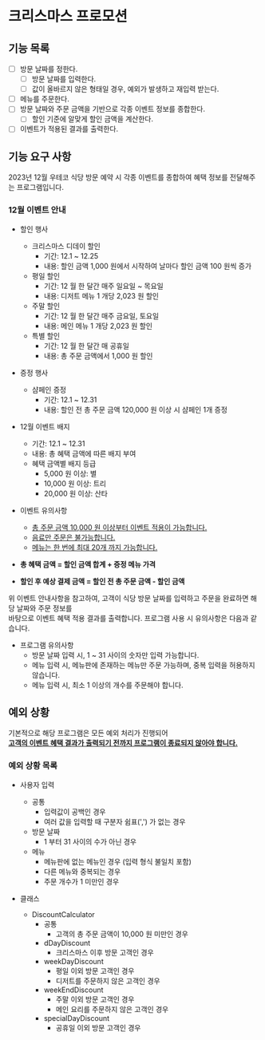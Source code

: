 # 크리스마스 프로모션

## 기능 목록

- [ ] 방문 날짜를 정한다.
  - [ ] 방문 날짜를 입력한다.
  - [ ] 값이 올바르지 않은 형태일 경우, 예외가 발생하고 재입력 받는다.
- [ ] 메뉴를 주문한다.
- [ ] 방문 날짜와 주문 금액을 기반으로 각종 이벤트 정보를 종합한다.
  - [ ] 할인 기준에 알맞게 할인 금액을 계산한다.
- [ ] 이벤트가 적용된 결과를 출력한다.

## 기능 요구 사항

2023년 12월 우테코 식당 방문 예약 시 각종 이벤트를 종합하여 혜택 정보를 전달해주는 프로그램입니다.

### 12월 이벤트 안내
- 할인 행사
  - 크리스마스 디데이 할인
    - 기간: 12.1 ~ 12.25
    - 내용: 할인 금액 1,000 원에서 시작하여 날마다 할인 금액 100 원씩 증가
  - 평일 할인
    - 기간: 12 월 한 달간 매주 일요일 ~ 목요일
    - 내용: 디저트 메뉴 1 개당 2,023 원 할인
  - 주말 할인
    - 기간: 12 월 한 달간 매주 금요일, 토요일
    - 내용: 메인 메뉴 1 개당 2,023 원 할인
  - 특별 할인
    - 기간: 12 월 한 달간 매 공휴일
    - 내용: 총 주문 금액에서 1,000 원 할인
  

- 증정 행사
  - 샴페인 증정
    - 기간: 12.1 ~ 12.31
    - 내용: 할인 전 총 주문 금액 120,000 원 이상 시 샴페인 1개 증정
  

- 12월 이벤트 배지
  - 기간: 12.1 ~ 12.31
  - 내용: 총 혜택 금액에 따른 배지 부여
  - 혜택 금액별 배지 등급
    - 5,000 원 이상: 별
    - 10,000 원 이상: 트리
    - 20,000 원 이상: 산타
  

- 이벤트 유의사항
  - <U>총 주문 금액 10,000 원 이상부터 이벤트 적용이 가능합니다.
  - 음료만 주문은 불가능합니다.
  - 메뉴는 한 번에 최대 20개 까지 가능합니다.</U>
  

- __총 혜택 금액 = 할인 금액 합계 + 증정 메뉴 가격__
- __할인 후 예상 결제 금액 = 할인 전 총 주문 금액 - 할인 금액__

위 이벤트 안내사항을 참고하여, 고객이 식당 방문 날짜를 입력하고 주문을 완료하면 해당 날짜와 주문 정보를  
바탕으로 이벤트 혜택 적용 결과를 출력합니다. 프로그램 사용 시 유의사항은 다음과 같습니다.

- 프로그램 유의사항
  - 방문 날짜 입력 시, 1 ~ 31 사이의 숫자만 입력 가능합니다.
  - 메뉴 입력 시, 메뉴판에 존재하는 메뉴만 주문 가능하며, 중복 입력을 허용하지 않습니다.
  - 메뉴 입력 시, 최소 1 이상의 개수를 주문해야 합니다.

## 예외 상황

기본적으로 해당 프로그램은 모든 예외 처리가 진행되어  
<u>__고객의 이벤트 혜택 결과가 출력되기 전까지 프로그램이 종료되지 않아야 합니다.__</u>

### 예외 상황 목록

- 사용자 입력
  - 공통
    - 입력값이 공백인 경우
    - 여러 값을 입력할 때 구분자 쉼표(',') 가 없는 경우
  - 방문 날짜
    - 1 부터 31 사이의 수가 아닌 경우
  - 메뉴
    - 메뉴판에 없는 메뉴인 경우 (입력 형식 불일치 포함)
    - 다른 메뉴와 중복되는 경우
    - 주문 개수가 1 미만인 경우

- 클래스
  - DiscountCalculator
    - 공통
      - 고객의 총 주문 금액이 10,000 원 미만인 경우
    - dDayDiscount
      - 크리스마스 이후 방문 고객인 경우
    - weekDayDiscount
      - 평일 이외 방문 고객인 경우
      - 디저트를 주문하지 않은 고객인 경우
    - weekEndDiscount
      - 주말 이외 방문 고객인 경우
      - 메인 요리를 주문하지 않은 고객인 경우
    - specialDayDiscount
      - 공휴일 이외 방문 고객인 경우